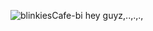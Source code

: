 ![blinkiesCafe-bi](https://github.com/user-attachments/assets/e2edb856-debe-4f64-999a-ecb2891d3be5)
hey guyz,..,.,.,
<!---
Num-1-anklager-fan/Num-1-anklager-fan is a ✨ special ✨ repository because its `README.md` (this file) appears on your GitHub profile.
You can click the Preview link to take a look at your changes.
--->
